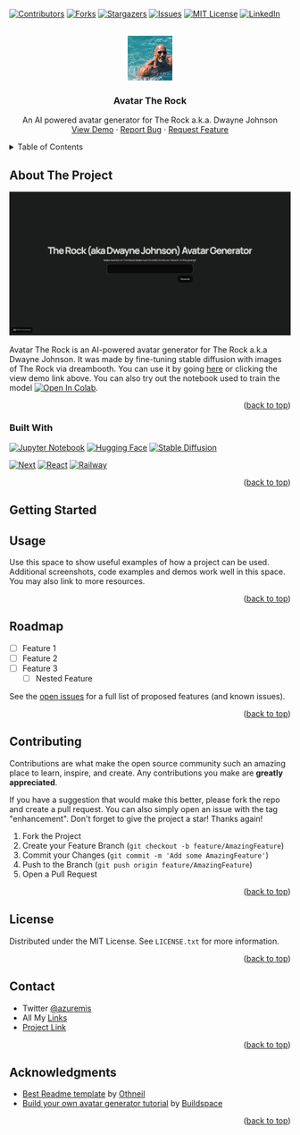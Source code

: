 <!-- Improved compatibility of back to top link: See: https://github.com/othneildrew/Best-README-Template/pull/73 -->
<a name="readme-top"></a>
<!--
*** Thanks for checking out the Best-README-Template. If you have a suggestion
*** that would make this better, please fork the repo and create a pull request
*** or simply open an issue with the tag "enhancement".
*** Don't forget to give the project a star!
*** Thanks again! Now go create something AMAZING! :D
-->


<!-- PROJECT SHIELDS -->
<!--
*** I'm using markdown "reference style" links for readability.
*** Reference links are enclosed in brackets [ ] instead of parentheses ( ).
*** See the bottom of this document for the declaration of the reference variables
*** for contributors-url, forks-url, etc. This is an optional, concise syntax you may use.
*** https://www.markdownguide.org/basic-syntax/#reference-style-links
-->
[![Contributors][contributors-shield]][contributors-url]
[![Forks][forks-shield]][forks-url]
[![Stargazers][stars-shield]][stars-url]
[![Issues][issues-shield]][issues-url]
[![MIT License][license-shield]][license-url]
[![LinkedIn][linkedin-shield]][linkedin-url]



<!-- PROJECT LOGO -->
<br />
<div align="center">
  <a href="https://github.com/azuremis/avatar_the_rock">
    <img src="images/avatar_logo.png" alt="Logo" width="80" height="80">
  </a>

<h3 align="center">Avatar The Rock</h3>

  <p align="center">
    An AI powered avatar generator for The Rock a.k.a. Dwayne Johnson
    <br />
    <a href="https://avatartherock-production.up.railway.app/">View Demo</a>
    ·
    <a href="https://github.com/azuremis/avatar_the_rock/issues">Report Bug</a>
    ·
    <a href="https://github.com/azuremis/avatar_the_rock/issues">Request Feature</a>
  </p>
</div>



<!-- TABLE OF CONTENTS -->
<details>
  <summary>Table of Contents</summary>
  <ol>
    <li>
      <a href="#about-the-project">About The Project</a>
      <ul>
        <li><a href="#built-with">Built With</a></li>
      </ul>
    </li>
    <li>
      <a href="#getting-started">Getting Started</a>
    </li>
    <li><a href="#usage">Usage</a></li>
    <li><a href="#roadmap">Roadmap</a></li>
    <li><a href="#contributing">Contributing</a></li>
    <li><a href="#license">License</a></li>
    <li><a href="#contact">Contact</a></li>
    <li><a href="#acknowledgments">Acknowledgments</a></li>
  </ol>
</details>



<!-- ABOUT THE PROJECT -->
## About The Project

[![Product Name Screen Shot][product-screenshot]](https://example.com)

Avatar The Rock is an AI-powered avatar generator for The Rock a.k.a Dwayne Johnson. It was made by fine-tuning stable
diffusion with images of The Rock via dreambooth. You can use it by going [here]() or clicking the view demo link above.
You can also try out the notebook used to train the model [![Open In Colab][OpenInColab-shield]][OpenInColab-url].


<p align="right">(<a href="#readme-top">back to top</a>)</p>



### Built With
[![Jupyter Notebook][JupyterNotebook-shield]][JupyterNotebook-url]
[![Hugging Face][HuggingFace-shield]][HuggingFace-url]
[![Stable Diffusion][StableDiffusion-shield]][StableDiffusion-url]

[![Next][Next.js]][Next-url]
[![React][React.js]][React-url]
[![Railway][Railway-shield]][Railway-url]



<p align="right">(<a href="#readme-top">back to top</a>)</p>

<!-- GETTING STARTED -->
## Getting Started

<!-- USAGE EXAMPLES -->
## Usage

Use this space to show useful examples of how a project can be used. Additional screenshots, code examples and demos work well in this space. You may also link to more resources.

<p align="right">(<a href="#readme-top">back to top</a>)</p>



<!-- ROADMAP -->
## Roadmap

- [ ] Feature 1
- [ ] Feature 2
- [ ] Feature 3
    - [ ] Nested Feature

See the [open issues](https://github.com/azuremis/avatar_the_rock/issues) for a full list of proposed features (and known issues).

<p align="right">(<a href="#readme-top">back to top</a>)</p>



<!-- CONTRIBUTING -->
## Contributing

Contributions are what make the open source community such an amazing place to learn, inspire, and create. Any contributions you make are **greatly appreciated**.

If you have a suggestion that would make this better, please fork the repo and create a pull request. You can also simply open an issue with the tag "enhancement".
Don't forget to give the project a star! Thanks again!

1. Fork the Project
2. Create your Feature Branch (`git checkout -b feature/AmazingFeature`)
3. Commit your Changes (`git commit -m 'Add some AmazingFeature'`)
4. Push to the Branch (`git push origin feature/AmazingFeature`)
5. Open a Pull Request

<p align="right">(<a href="#readme-top">back to top</a>)</p>


<!-- LICENSE -->
## License

Distributed under the MIT License. See `LICENSE.txt` for more information.

<p align="right">(<a href="#readme-top">back to top</a>)</p>


<!-- CONTACT -->
## Contact

* Twitter [@azuremis](https://twitter.com/azuremis)
* All My [Links](https://azuremis.bio.link/)
* [Project Link](https://github.com/azuremis/avatar_the_rock)

<p align="right">(<a href="#readme-top">back to top</a>)</p>


<!-- ACKNOWLEDGMENTS -->
## Acknowledgments

* [Best Readme template](https://github.com/othneildrew/Best-README-Template) by [Othneil](https://www.othneildrew.com/)
* [Build your own avatar generator tutorial](https://buildspace.so/p/build-ai-avatars) by [Buildspace](https://twitter.com/_buildspace)

<p align="right">(<a href="#readme-top">back to top</a>)</p>



<!-- MARKDOWN LINKS & IMAGES -->
<!-- https://www.markdownguide.org/basic-syntax/#reference-style-links -->
[contributors-shield]: https://img.shields.io/github/contributors/azuremis/avatar_the_rock.svg?style=for-the-badge
[contributors-url]: https://github.com/azuremis/avatar_the_rock/graphs/contributors
[forks-shield]: https://img.shields.io/github/forks/azuremis/avatar_the_rock.svg?style=for-the-badge
[forks-url]: https://github.com/azuremis/avatar_the_rock/network/members
[stars-shield]: https://img.shields.io/github/stars/azuremis/avatar_the_rock.svg?style=for-the-badge
[stars-url]: https://github.com/azuremis/avatar_the_rock/stargazers
[issues-shield]: https://img.shields.io/github/issues/azuremis/avatar_the_rock.svg?style=for-the-badge
[issues-url]: https://github.com/azuremis/avatar_the_rock/issues
[license-shield]: https://img.shields.io/github/license/azuremis/avatar_the_rock.svg?style=for-the-badge
[license-url]: https://github.com/azuremis/avatar_the_rock/blob/master/LICENSE.txt
[linkedin-shield]: https://img.shields.io/badge/-LinkedIn-black.svg?style=for-the-badge&logo=linkedin&colorB=555
[linkedin-url]: https://linkedin.com/in/azuremis
[product-screenshot]: images/screenshot.jpg
[OpenInColab-shield]: https://colab.research.google.com/assets/colab-badge.svg
[OpenInColab-url]: https://colab.research.google.com/github/azuremis/avatar_the_rock/blob/main/avatar_the_rock.ipynb

[JupyterNotebook-shield]: https://img.shields.io/badge/Jupyter%20Notebook-F37626?style=for-the-badge&logo=Jupyter&logoColor=white
[JupyterNotebook-url]: https://jupyter.org/
[HuggingFace-shield]: https://img.shields.io/badge/Hugging%20Face-FF6F61?style=for-the-badge&logo=huggingface&logoColor=white
[HuggingFace-url]: https://huggingface.co/
[StableDiffusion-shield]: https://img.shields.io/badge/Stable%20Diffusion-000000?style=for-the-badge&logo=StableDiffusion&logoColor=white
[StableDiffusion-url]: https://github.com/Stability-AI/stablediffusion
[Next.js]: https://img.shields.io/badge/next.js-000000?style=for-the-badge&logo=nextdotjs&logoColor=white
[Next-url]: https://nextjs.org/
[React.js]: https://img.shields.io/badge/React-20232A?style=for-the-badge&logo=react&logoColor=61DAFB
[React-url]: https://reactjs.org/
[Railway-shield]: https://img.shields.io/badge/-Railway-blue?style=for-the-badge
[Railway-url]: https://railway.app/




